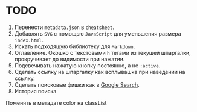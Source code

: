 <h1>TODO</h1>
<ol>
<li>Перенести <code>metadata.json</code> в <code>cheatsheet</code>.</li>
<li>Добавлять <code>SVG</code> с помощью <code>JavaScript</code> для уменьшения размера <code>index.html</code>.</li>
<li>Искать подходящую библиотеку для <code>Markdown</code>.</li>
<li>Оглавление. Окошко с текстовыми <code>h</code> тегами из текущей шпаргалки, прокручивает до видимости при нажатии.</li>
<li>Подсвечивать нажатую кнопку постоянно, а не <code>:active</code>.</li>
<li>Сделать ссылку на шпаргалку как всплывашка при наведении на ссылку.</li>
<li>Сделать поисковые фишки как в <a target="_self" href="?General/Google Search.md" class="wikilink">Google Search</a>.</li>
<li>История поиска</li>
</ol>
<p>Поменять в метадате color на classList</p>
<!--
- Параметр поиска `s` в `URL`
    - ?path
    - ?path&s=query
    - ?path\#anchor
    - ?s=query
    - ?s=query\#anchor
    - \#anchor
    - ?path&s=query\#anchor
-->